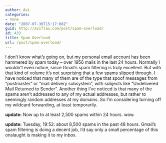 ```yaml
---
author: Avi
categories:
- none
date: "2007-07-30T15:17:08Z"
guid: http://aviflax.com/post/spam-overload/
id: 433
title: Spam Overload
url: /post/spam-overload/
---
```

I don&#8217;t know what&#8217;s going on, but my personal email account has been hammered by spam today &#8211; over 1956 mails in the last 24 hours. Normally I wouldn&#8217;t even notice, since Gmail&#8217;s spam filtering is truly excellent. But with that kind of volume it&#8217;s not surprising that a few spams slipped through. I have noticed that many of them are of the type that spoof messages from &#8220;postmaster&#8221; or &#8220;mail delivery subsystem&#8221;, with subjects like &#8220;Undelivered Mail Returned to Sender&#8221;. Another thing I&#8217;ve noticed is that many of the spams aren&#8217;t addressed to any of my actual addresses, but rather to seemingly random addresses at my domains. So I&#8217;m considering turning off my wildcard forwarding, at least temporarily.

**update:** Now up to at least 2,500 spams within 24 hours. wow.

**update:** Tuesday, 19:52: about 8,500 spams in the past 48 hours. Gmail&#8217;s spam filtering is doing a decent job, I&#8217;d say only a small percentage of this onslaught is making it to my inbox.